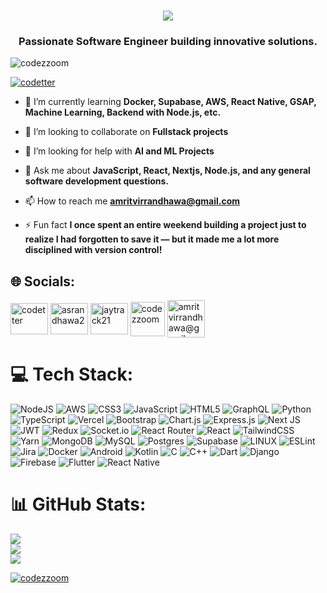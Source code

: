 <h1 align="center">
    <img src="https://readme-typing-svg.herokuapp.com/?font=Righteous&size=35&center=true&vCenter=true&width=500&height=70&duration=4000&lines=Hi+There!+👋;+I'm+Amritvir+Randhawa!;" />
</h1>
<h3 align="center">Passionate Software Engineer building innovative solutions.</h3>

<p align="left"> <img src="https://komarev.com/ghpvc/?username=codezzoom&label=Profile%20views&color=0e75b6&style=flat" alt="codezzoom" /> </p>
<p align="left"> <a href="https://twitter.com/codetter" target="blank"><img src="https://img.shields.io/twitter/follow/codetter?logo=twitter&style=for-the-badge" alt="codetter" /></a> </p>

- 🌱 I’m currently learning **Docker, Supabase, AWS, React Native, GSAP, Machine Learning, Backend with Node.js, etc.**

- 👯 I’m looking to collaborate on **Fullstack projects**

- 🤝 I’m looking for help with **AI and ML Projects**

- 💬 Ask me about **JavaScript, React, Nextjs, Node.js, and any general software development questions.**

- 📫 How to reach me **amritvirrandhawa@gmail.com**

- ⚡ Fun fact **I once spent an entire weekend building a project just to realize I had forgotten to save it — but it made me a lot more disciplined with version control!**

## 🌐 Socials:
<p align="left">
<!-- ! TWITTER -->
<a href="https://twitter.com/codetter" target="blank"><img align="center" src="https://raw.githubusercontent.com/rahuldkjain/github-profile-readme-generator/master/src/images/icons/Social/twitter.svg" alt="codetter" height="50" width="60" /></a>
<!-- ! LINKEDIN -->
<a href="https://linkedin.com/in/asrandhawa2" target="blank"><img align="center" src="https://raw.githubusercontent.com/rahuldkjain/github-profile-readme-generator/master/src/images/icons/Social/linked-in-alt.svg" alt="asrandhawa2" height="50" width="60" /></a>
<!-- ! INSTAGRAM -->
<a href="https://instagram.com/jaytrack21" target="blank"><img align="center" src="https://raw.githubusercontent.com/rahuldkjain/github-profile-readme-generator/master/src/images/icons/Social/instagram.svg" alt="jaytrack21" height="50" width="60" /></a>
<!-- ! FACEBOOK -->
<a href="https://instagram.com/jaytrack21" target="blank"><img align="center" src="https://upload.wikimedia.org/wikipedia/commons/thumb/b/b9/2023_Facebook_icon.svg/1024px-2023_Facebook_icon.svg.png" alt="codezzoom" height="55" width="55" /></a>
<!-- ! GMAIL -->
<a href="mailto:amritvirrandhawa@gmail.com" target="blank"><img align="center" src="https://www.google.com/images/branding/product/2x/gmail_2020q4_512dp.png" alt="amritvirrandhawa@gmail.com" height="60" width="60" /></a>
</p>

# 💻 Tech Stack:
![NodeJS](https://img.shields.io/badge/node.js-6DA55F?style=for-the-badge&logo=node.js&logoColor=white) 
![AWS](https://img.shields.io/badge/AWS-%23FF9900.svg?style=for-the-badge&logo=aws&logoColor=white) 
![CSS3](https://img.shields.io/badge/css3-%231572B6.svg?style=for-the-badge&logo=css3&logoColor=white) 
![JavaScript](https://img.shields.io/badge/javascript-%23323330.svg?style=for-the-badge&logo=javascript&logoColor=%23F7DF1E) 
![HTML5](https://img.shields.io/badge/html5-%23E34F26.svg?style=for-the-badge&logo=html5&logoColor=white) 
![GraphQL](https://img.shields.io/badge/-GraphQL-E10098?style=for-the-badge&logo=graphql&logoColor=white) 
![Python](https://img.shields.io/badge/python-3670A0?style=for-the-badge&logo=python&logoColor=ffdd54) 
![TypeScript](https://img.shields.io/badge/typescript-%23007ACC.svg?style=for-the-badge&logo=typescript&logoColor=white) 
![Vercel](https://img.shields.io/badge/vercel-%23000000.svg?style=for-the-badge&logo=vercel&logoColor=white) 
![Bootstrap](https://img.shields.io/badge/bootstrap-%23563D7C.svg?style=for-the-badge&logo=bootstrap&logoColor=white) 
![Chart.js](https://img.shields.io/badge/chart.js-F5788D.svg?style=for-the-badge&logo=chart.js&logoColor=white) 
![Express.js](https://img.shields.io/badge/express.js-%23404d59.svg?style=for-the-badge&logo=express&logoColor=%2361DAFB) 
![Next JS](https://img.shields.io/badge/Next-black?style=for-the-badge&logo=next.js&logoColor=white) 
![JWT](https://img.shields.io/badge/JWT-black?style=for-the-badge&logo=JSON%20web%20tokens) 
![Redux](https://img.shields.io/badge/redux-%23593d88.svg?style=for-the-badge&logo=redux&logoColor=white) 
![Socket.io](https://img.shields.io/badge/Socket.io-black?style=for-the-badge&logo=socket.io&badgeColor=010101) 
![React Router](https://img.shields.io/badge/React_Router-CA4245?style=for-the-badge&logo=react-router&logoColor=white) 
![React](https://img.shields.io/badge/react-%2320232a.svg?style=for-the-badge&logo=react&logoColor=%2361DAFB) 
![TailwindCSS](https://img.shields.io/badge/tailwindcss-%2338B2AC.svg?style=for-the-badge&logo=tailwind-css&logoColor=white) 
![Yarn](https://img.shields.io/badge/yarn-%232C8EBB.svg?style=for-the-badge&logo=yarn&logoColor=white) 
![MongoDB](https://img.shields.io/badge/MongoDB-%234ea94b.svg?style=for-the-badge&logo=mongodb&logoColor=white) 
![MySQL](https://img.shields.io/badge/mysql-%2300f.svg?style=for-the-badge&logo=mysql&logoColor=white) 
![Postgres](https://img.shields.io/badge/postgres-%23316192.svg?style=for-the-badge&logo=postgresql&logoColor=white) 
![Supabase](https://img.shields.io/badge/Supabase-3ECF8E?style=for-the-badge&logo=supabase&logoColor=white) 
![LINUX](https://img.shields.io/badge/Linux-FCC624?style=for-the-badge&logo=linux&logoColor=black) 
![ESLint](https://img.shields.io/badge/ESLint-4B3263?style=for-the-badge&logo=eslint&logoColor=white) 
![Jira](https://img.shields.io/badge/jira-%230A0FFF.svg?style=for-the-badge&logo=jira&logoColor=white) 
![Docker](https://img.shields.io/badge/docker-%230db7ed.svg?style=for-the-badge&logo=docker&logoColor=white) 
![Android](https://img.shields.io/badge/android-%230A4C639.svg?style=for-the-badge&logo=android&logoColor=white) 
![Kotlin](https://img.shields.io/badge/Kotlin-%237F52FF.svg?style=for-the-badge&logo=kotlin&logoColor=white)
![C](https://img.shields.io/badge/C-%2300599C.svg?style=for-the-badge&logo=c&logoColor=white)
![C++](https://img.shields.io/badge/C%2B%2B-%2300599C.svg?style=for-the-badge&logo=c%2B%2B&logoColor=white)
![Dart](https://img.shields.io/badge/Dart-%230175C2.svg?style=for-the-badge&logo=dart&logoColor=white)
![Django](https://img.shields.io/badge/Django-%23092E20.svg?style=for-the-badge&logo=django&logoColor=white)
![Firebase](https://img.shields.io/badge/Firebase-%23FFCA28.svg?style=for-the-badge&logo=google-firebase&logoColor=black)
![Flutter](https://img.shields.io/badge/Flutter-%23025698.svg?style=for-the-badge&logo=flutter&logoColor=white)
![React Native](https://img.shields.io/badge/React%20Native-%2361DAFB.svg?style=for-the-badge&logo=react&logoColor=white)


# 📊 GitHub Stats:
![](https://github-readme-stats.vercel.app/api?username=codezzoom&theme=dark&hide_border=false&include_all_commits=false&count_private=false)<br/>
![](https://github-readme-streak-stats.herokuapp.com/?user=codezzoom&theme=dark&hide_border=false)<br/>
![](https://github-readme-stats.vercel.app/api/top-langs/?username=codezzoom&theme=dark&hide_border=false&include_all_commits=false&count_private=false&layout=compact)

<p align="left"> 
  <a href="https://github.com/ryo-ma/github-profile-trophy">
    <img src="https://github-profile-trophy.vercel.app/?username=codezzoom&theme=dark&column=8&margin-w=5&margin-h=5&no-frame=true&background=#000000&border=0e75b6" alt="codezzoom" />
  </a> 
</p>

